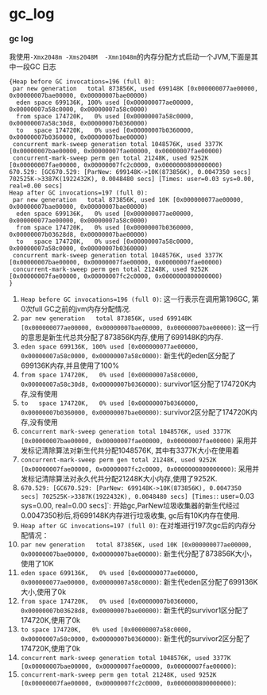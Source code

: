 # gc_log
### gc log
我使用`-Xmx2048m -Xms2048M  -Xmn1048m`的内存分配方式启动一个JVM,下面是其中一段GC 日志
```
{Heap before GC invocations=196 (full 0):
 par new generation   total 873856K, used 699148K [0x000000077ae00000, 0x00000007bae00000, 0x00000007bae00000)
  eden space 699136K, 100% used [0x000000077ae00000, 0x00000007a58c0000, 0x00000007a58c0000)
  from space 174720K,   0% used [0x00000007a58c0000, 0x00000007a58c30d8, 0x00000007b0360000)
  to   space 174720K,   0% used [0x00000007b0360000, 0x00000007b0360000, 0x00000007bae00000)
 concurrent mark-sweep generation total 1048576K, used 3377K [0x00000007bae00000, 0x00000007fae00000, 0x00000007fae00000)
 concurrent-mark-sweep perm gen total 21248K, used 9252K [0x00000007fae00000, 0x00000007fc2c0000, 0x0000000800000000)
670.529: [GC670.529: [ParNew: 699148K->10K(873856K), 0.0047350 secs] 702525K->3387K(1922432K), 0.0048480 secs] [Times: user=0.03 sys=0.00, real=0.00 secs]
Heap after GC invocations=197 (full 0):
 par new generation   total 873856K, used 10K [0x000000077ae00000, 0x00000007bae00000, 0x00000007bae00000)
  eden space 699136K,   0% used [0x000000077ae00000, 0x000000077ae00000, 0x00000007a58c0000)
  from space 174720K,   0% used [0x00000007b0360000, 0x00000007b03628d8, 0x00000007bae00000)
  to   space 174720K,   0% used [0x00000007a58c0000, 0x00000007a58c0000, 0x00000007b0360000)
 concurrent mark-sweep generation total 1048576K, used 3377K [0x00000007bae00000, 0x00000007fae00000, 0x00000007fae00000)
 concurrent-mark-sweep perm gen total 21248K, used 9252K [0x00000007fae00000, 0x00000007fc2c0000, 0x0000000800000000)
}
```


1. `Heap before GC invocations=196 (full 0)`:
    这一行表示在调用第196GC, 第0次full GC之前的jvm内存分配情况.
2. `par new generation   total 873856K, used 699148K [0x000000077ae00000, 0x00000007bae00000, 0x00000007bae00000)`:
    这一行的意思是新生代总共分配了873856K内存,使用了699148K的内存.
3. `eden space 699136K, 100% used [0x000000077ae00000, 0x00000007a58c0000, 0x00000007a58c0000)`:
    新生代的eden区分配了699136K内存,并且使用了100%
4. `from space 174720K,   0% used [0x00000007a58c0000, 0x00000007a58c30d8, 0x00000007b0360000)`:
    survivor1区分配了174720K内存,没有使用
6. `to   space 174720K,   0% used [0x00000007b0360000, 0x00000007b0360000, 0x00000007bae00000)`:
    survivor2区分配了174720K内存,没有使用
5. `concurrent mark-sweep generation total 1048576K, used 3377K [0x00000007bae00000, 0x00000007fae00000, 0x00000007fae00000)`
    采用并发标记清除算法对新生代共分配1048576K, 其中有3377K大小在使用着
7. `concurrent-mark-sweep perm gen total 21248K, used 9252K [0x00000007fae00000, 0x00000007fc2c0000, 0x0000000800000000)`:
    采用并发标记清除算法对永久代共分配21248K大小内存,使用了9252K.
8. `670.529: [GC670.529: [ParNew: 699148K->10K(873856K), 0.0047350 secs] 702525K->3387K(1922432K), 0.0048480 secs] [Times:`: user=0.03 sys=0.00, real=0.00 secs]`:
    开始gc,ParNew垃圾收集器的新生代经过0.0047350秒后,将699148K内存进行垃圾收集, gc后有10K内存在使用.
9. `Heap after GC invocations=197 (full 0)`:
    在对堆进行197次gc后的内存分配情况：
10. `par new generation   total 873856K, used 10K [0x000000077ae00000, 0x00000007bae00000, 0x00000007bae00000)`:
    新生代分配了873856K大小，使用了10K
11. `eden space 699136K,   0% used [0x000000077ae00000, 0x000000077ae00000, 0x00000007a58c0000)`:
    新生代eden区分配了699136K大小,使用了0k
12. `from space 174720K,   0% used [0x00000007b0360000, 0x00000007b03628d8, 0x00000007bae00000)`:
    新生代的survivor1区分配了174720K,使用了0k
13. `to space 174720K,   0% used [0x00000007a58c0000, 0x00000007a58c0000, 0x00000007b0360000)`:
    新生代的survivor2区分配了174720K,使用了0k
14. `concurrent mark-sweep generation total 1048576K, used 3377K [0x00000007bae00000, 0x00000007fae00000, 0x00000007fae00000)`:
15. `concurrent-mark-sweep perm gen total 21248K, used 9252K [0x00000007fae00000, 0x00000007fc2c0000, 0x0000000800000000)`:





















